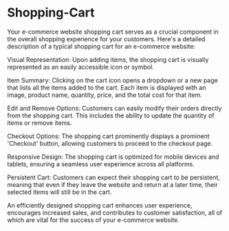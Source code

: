 # Shopping-Cart

Your e-commerce website shopping cart serves as a crucial component in the overall shopping experience for your customers. Here's a detailed description of a typical shopping cart for an e-commerce website:

Visual Representation: Upon adding items, the shopping cart is visually represented as an easily accessible icon or symbol.

Item Summary: Clicking on the cart icon opens a dropdown or a new page that lists all the items added to the cart. Each item is displayed with an image, product name, quantity, price, and the total cost for that item.

Edit and Remove Options: Customers can easily modify their orders directly from the shopping cart. This includes the ability to update the quantity of items or remove items.

Checkout Options: The shopping cart prominently displays a prominent 'Checkout' button, allowing customers to proceed to the checkout page.

Responsive Design: The shopping cart is optimized for mobile devices and tablets, ensuring a seamless user experience across all platforms.

Persistent Cart: Customers can expect their shopping cart to be persistent, meaning that even if they leave the website and return at a later time, their selected items will still be in the cart.

An efficiently designed shopping cart enhances user experience, encourages increased sales, and contributes to customer satisfaction, all of which are vital for the success of your e-commerce website.
